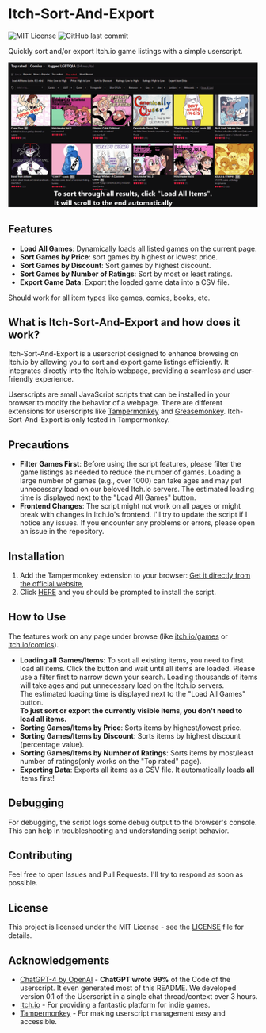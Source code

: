 # Itch-Sort-And-Export

![MIT License](https://img.shields.io/badge/License-MIT-green.svg)
![GitHub last commit](https://img.shields.io/github/last-commit/6uhrmittag/Itch-Sort-And-Export)

Quickly sort and/or export Itch.io game listings with a simple userscript.

![Gif of new buttons for sorting in action](_static/Itch-Sort-And-Export.gif)

## Features

- **Load All Games**: Dynamically loads all listed games on the current page.
- **Sort Games by Price**: sort games by highest or lowest price.
- **Sort Games by Discount**: Sort games by highest discount.
- **Sort Games by Number of Ratings**: Sort by most or least ratings.
- **Export Game Data**: Export the loaded game data into a CSV file.

Should work for all item types like games, comics, books, etc.

## What is Itch-Sort-And-Export and how does it work?

Itch-Sort-And-Export is a userscript designed to enhance browsing on Itch.io by allowing you to sort and export game
listings efficiently. It integrates directly into the Itch.io webpage, providing a seamless and user-friendly
experience.

Userscripts are small JavaScript scripts that can be installed in your browser to modify the behavior of a webpage.
There are different extensions for userscripts like [Tampermonkey](https://www.tampermonkey.net/)
and [Greasemonkey](https://en.wikipedia.org/wiki/Greasemonkey). Itch-Sort-And-Export is only tested in Tampermonkey.

## Precautions

- **Filter Games First**: Before using the script features, please filter the game listings as needed to
  reduce the number of games. Loading a large number of games (e.g., over 1000) can take ages
  and may put unnecessary load on our beloved Itch.io servers. The estimated loading time is displayed next to
  the "Load All Games" button.
- **Frontend Changes**: The script might not work on all pages or might break with changes in Itch.io's frontend. I'll
  try to update the script if I notice any issues. If you encounter any problems or errors, please open an issue in the
  repository.

## Installation

1. Add the Tampermonkey extension to your
   browser: [Get it directly from the official website](https://www.tampermonkey.net/),
2. Click [HERE](https://github.com/6uhrmittag/Itch-Sort-And-Export/raw/main/Itch-Sort-And-Export.user.js) and you should
   be prompted to install the script.

## How to Use

The features work on any page under browse (like [itch.io/games](https://itch.io/games)
or [itch.io/comics](https://itch.io/comics)).

- **Loading all Games/Items**: To sort all existing items, you need to first load all items. Click the button and wait
  until all items are loaded. Please use a filter first to narrow down your search. Loading thousands of items will take
  ages and put unnecessary load on the Itch.io servers.  
  The estimated loading time is displayed next to the "Load All Games" button.  
  **To just sort or export the currently visible items, you don't need to load all items.**
- **Sorting Games/Items by Price**: Sorts items by highest/lowest price.
- **Sorting Games/Items by Discount**: Sorts items by highest discount (percentage value).
- **Sorting Games/Items by Number of Ratings**: Sorts items by most/least number of ratings(only works on the "Top rated" page).
- **Exporting Data**: Exports all items as a CSV file. It automatically loads **all** items first!

## Debugging

For debugging, the script logs some debug output to the browser's console. This can help in troubleshooting and
understanding script behavior.

## Contributing

Feel free to open Issues and Pull Requests. I'll try to respond as soon as possible.

## License

This project is licensed under the MIT License - see
the [LICENSE](https://github.com/6uhrmittag/Itch-Sort-And-Export/blob/main/LICENSE) file for details.

## Acknowledgements

- [ChatGPT-4 by OpenAI](https://openai.com/gpt-4) - **ChatGPT wrote 99%** of the Code of the userscript. It even
  generated most of this README. We developed version 0.1 of the Userscript in a single chat thread/context over 3 hours.
- [Itch.io](https://itch.io/) - For providing a fantastic platform for indie games.
- [Tampermonkey](https://www.tampermonkey.net/) - For making userscript management easy and accessible.
